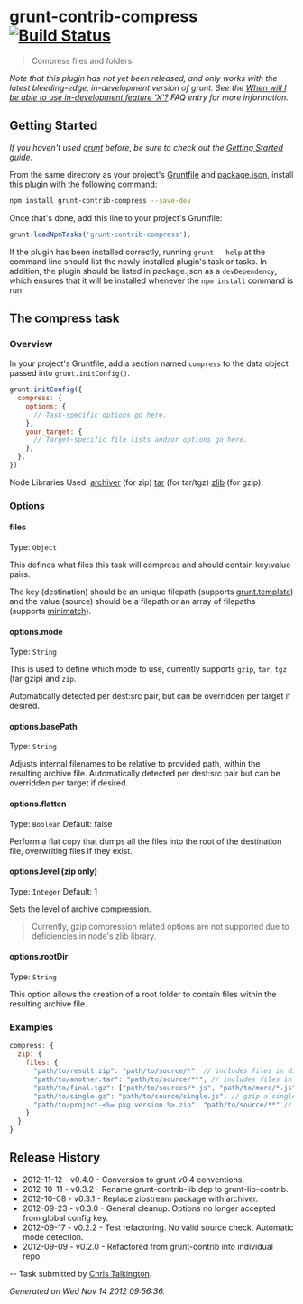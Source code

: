 # grunt-contrib-compress [![Build Status](https://secure.travis-ci.org/gruntjs/grunt-contrib-compress.png?branch=master)](http://travis-ci.org/gruntjs/grunt-contrib-compress)

> Compress files and folders.

_Note that this plugin has not yet been released, and only works with the latest bleeding-edge, in-development version of grunt. See the [When will I be able to use in-development feature 'X'?](https://github.com/gruntjs/grunt/blob/devel/docs/faq.md#when-will-i-be-able-to-use-in-development-feature-x) FAQ entry for more information._

## Getting Started
_If you haven't used [grunt][] before, be sure to check out the [Getting Started][] guide._

From the same directory as your project's [Gruntfile][Getting Started] and [package.json][], install this plugin with the following command:

```bash
npm install grunt-contrib-compress --save-dev
```

Once that's done, add this line to your project's Gruntfile:

```js
grunt.loadNpmTasks('grunt-contrib-compress');
```

If the plugin has been installed correctly, running `grunt --help` at the command line should list the newly-installed plugin's task or tasks. In addition, the plugin should be listed in package.json as a `devDependency`, which ensures that it will be installed whenever the `npm install` command is run.

[grunt]: http://gruntjs.com/
[Getting Started]: https://github.com/gruntjs/grunt/blob/devel/docs/getting_started.md
[package.json]: https://npmjs.org/doc/json.html


## The compress task

### Overview

In your project's Gruntfile, add a section named `compress` to the data object passed into `grunt.initConfig()`.

```js
grunt.initConfig({
  compress: {
    options: {
      // Task-specific options go here.
    },
    your_target: {
      // Target-specific file lists and/or options go here.
    },
  },
})
```

Node Libraries Used:
[archiver](https://github.com/ctalkington/node-archiver) (for zip)
[tar](https://github.com/isaacs/node-tar) (for tar/tgz)
[zlib](http://nodejs.org/api/zlib.html#zlib_options) (for gzip).
### Options

#### files
Type: `Object`

This defines what files this task will compress and should contain key:value pairs.

The key (destination) should be an unique filepath (supports [grunt.template](https://github.com/gruntjs/grunt/blob/master/docs/api_template.md)) and the value (source) should be a filepath or an array of filepaths (supports [minimatch](https://github.com/isaacs/minimatch)).

#### options.mode
Type: `String`

This is used to define which mode to use, currently supports `gzip`, `tar`, `tgz` (tar gzip) and `zip`.

Automatically detected per dest:src pair, but can be overridden per target if desired.

#### options.basePath
Type: `String`

Adjusts internal filenames to be relative to provided path, within the resulting archive file.  Automatically detected per dest:src pair but can be overridden per target if desired.

#### options.flatten
Type: `Boolean`
Default: false

Perform a flat copy that dumps all the files into the root of the destination file, overwriting files if they exist.

#### options.level (zip only)
Type: `Integer`
Default: 1

Sets the level of archive compression.

> Currently, gzip compression related options are not supported due to deficiencies in node's zlib library.

#### options.rootDir
Type: `String`

This option allows the creation of a root folder to contain files within the resulting archive file.
### Examples

``` javascript
compress: {
  zip: {
    files: {
      "path/to/result.zip": "path/to/source/*", // includes files in dir
      "path/to/another.tar": "path/to/source/**", // includes files in dir and subdirs
      "path/to/final.tgz": ["path/to/sources/*.js", "path/to/more/*.js"], // include JS files in two diff dirs
      "path/to/single.gz": "path/to/source/single.js", // gzip a single file
      "path/to/project-<%= pkg.version %>.zip": "path/to/source/**" // variables in destination
    }
  }
}
```

## Release History

 * 2012-11-12 - v0.4.0 - Conversion to grunt v0.4 conventions.
 * 2012-10-11 - v0.3.2 - Rename grunt-contrib-lib dep to grunt-lib-contrib.
 * 2012-10-08 - v0.3.1 - Replace zipstream package with archiver.
 * 2012-09-23 - v0.3.0 - General cleanup. Options no longer accepted from global config key.
 * 2012-09-17 - v0.2.2 - Test refactoring. No valid source check. Automatic mode detection.
 * 2012-09-09 - v0.2.0 - Refactored from grunt-contrib into individual repo.

--
Task submitted by <a href="http://christalkington.com/">Chris Talkington</a>.

*Generated on Wed Nov 14 2012 09:56:36.*
